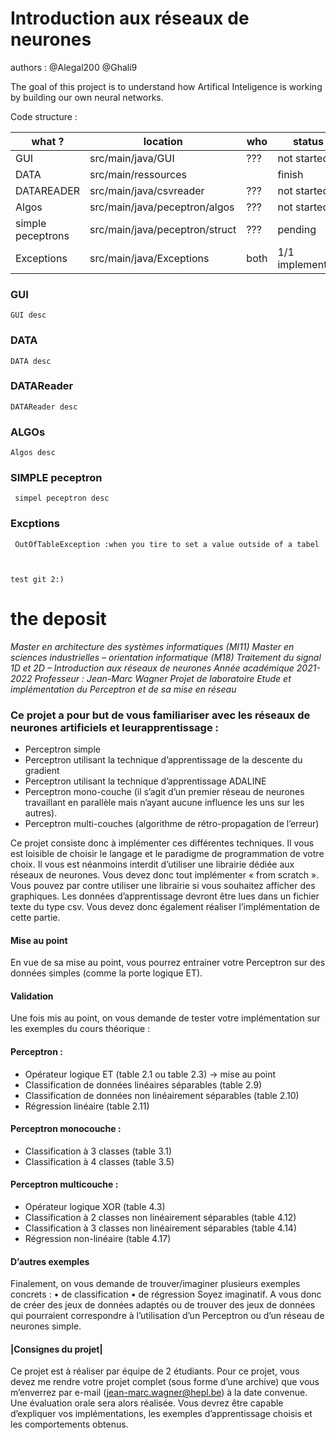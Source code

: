 # Introduction aux réseaux de neurones

authors :
	@Alegal200
	@Ghali9

The goal of this project is to understand how Artifical Inteligence is working by building our own neural networks.



 Code structure :


| what ? 		         | location                       | who | status          |
|-------------------|--------------------------------|------|-----------------|
| GUI               | src/main/java/GUI              | ???  | not started     |
| DATA              | src/main/ressources            |      | finish          |
| DATAREADER        | src/main/java/csvreader        | ???  | not started     |
| Algos             | src/main/java/peceptron/algos  | ???  | not started     |
| simple peceptrons | src/main/java/peceptron/struct | ???  | pending         |
 | Exceptions        | src/main/java/Exceptions       | both | 1/1 implemented |




### GUI
 	GUI desc

### DATA 
	DATA desc

### DATAReader
	DATAReader desc

### ALGOs
	Algos desc

### SIMPLE peceptron
	 simpel peceptron desc
### Excptions
	 OutOfTableException :when you tire to set a value outside of a tabel

	

	test git 2:)




# the deposit

*Master en architecture des systèmes informatiques (MI11)
Master en sciences industrielles – orientation informatique (M18)
Traitement du signal 1D et 2D – Introduction aux réseaux de neurones
Année académique 2021-2022
Professeur : Jean-Marc Wagner
Projet de laboratoire
Etude et implémentation du Perceptron et de sa mise en réseau*
### Ce projet a pour but de vous familiariser avec les réseaux de neurones artificiels et leurapprentissage :
* Perceptron simple
* Perceptron utilisant la technique d’apprentissage de la descente du gradient
* Perceptron utilisant la technique d’apprentissage ADALINE
* Perceptron mono-couche (il s’agit d’un premier réseau de neurones travaillant en parallèle
mais n’ayant aucune influence les uns sur les autres).
* Perceptron multi-couches (algorithme de rétro-propagation de l’erreur)

Ce projet consiste donc à implémenter ces différentes techniques. Il vous est loisible de choisir le 
langage et le paradigme de programmation de votre choix. Il vous est néanmoins interdit d’utiliser 
une librairie dédiée aux réseaux de neurones. Vous devez donc tout implémenter « from scratch ».
Vous pouvez par contre utiliser une librairie si vous souhaitez afficher des graphiques.
Les données d’apprentissage devront être lues dans un fichier texte du type csv. Vous devez donc 
également réaliser l’implémentation de cette partie.
#### Mise au point
En vue de sa mise au point, vous pourrez entrainer votre Perceptron sur des données simples 
(comme la porte logique ET). 
#### Validation
Une fois mis au point, on vous demande de tester votre implémentation sur les exemples du cours 
théorique :
#### Perceptron :
- Opérateur logique ET (table 2.1 ou table 2.3) → mise au point
- Classification de données linéaires séparables (table 2.9)
- Classification de données non linéairement séparables (table 2.10)
- Régression linéaire (table 2.11)
#### Perceptron monocouche :
- Classification à 3 classes (table 3.1)
- Classification à 4 classes (table 3.5)
#### Perceptron multicouche :
- Opérateur logique XOR (table 4.3)
- Classification à 2 classes non linéairement séparables (table 4.12)
- Classification à 3 classes non linéairement séparables (table 4.14)
- Régression non-linéaire (table 4.17)
#### D’autres exemples
Finalement, on vous demande de trouver/imaginer plusieurs exemples concrets :
• de classification
• de régression
Soyez imaginatif. A vous donc de créer des jeux de données adaptés ou de trouver des jeux de 
données qui pourraient correspondre à l’utilisation d’un Perceptron ou d’un réseau de neurones 
simple.
#### |Consignes du projet|

Ce projet est à réaliser par équipe de 2 étudiants.
Pour ce projet, vous devez me rendre votre projet complet (sous forme d’une archive) que vous 
m’enverrez par e-mail (jean-marc.wagner@hepl.be) à la date convenue. 
Une évaluation orale sera alors réalisée. Vous devrez être capable d’expliquer vos implémentations, 
les exemples d’apprentissage choisis et les comportements obtenus.